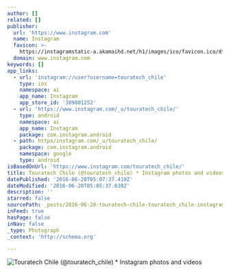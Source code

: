 ```yaml
---
author: []
related: []
publisher:
  url: 'https://www.instagram.com'
  name: Instagram
  favicon: >-
    https://instagramstatic-a.akamaihd.net/h1/images/ico/favicon.ico/dfa85bb1fd63.ico
  domain: www.instagram.com
keywords: []
app_links:
  - url: 'instagram://user?username=touratech_chile'
    type: ios
    namespace: ai
    app_name: Instagram
    app_store_id: '389801252'
  - url: 'https://www.instagram.com/_u/touratech_chile/'
    type: android
    namespace: ai
    app_name: Instagram
    package: com.instagram.android
  - path: https/instagram.com/_u/touratech_chile/
    package: com.instagram.android
    namespace: google
    type: android
isBasedOnUrl: 'https://www.instagram.com/touratech_chile/'
title: Touratech Chile (@touratech_chile) * Instagram photos and videos
datePublished: '2016-06-20T05:07:37.419Z'
dateModified: '2016-06-20T05:05:37.630Z'
description: ''
starred: false
sourcePath: _posts/2016-06-20-touratech-chile-touratech_chile-instagram-photos-and-vi.md
inFeed: true
hasPage: false
inNav: false
_type: Photograph
_context: 'http://schema.org'

---
```

![Touratech Chile (@touratech_chile) * Instagram photos and videos](https://scontent.cdninstagram.com/t51.2885-19/10953617_1452045465085430_865325603_a.jpg)